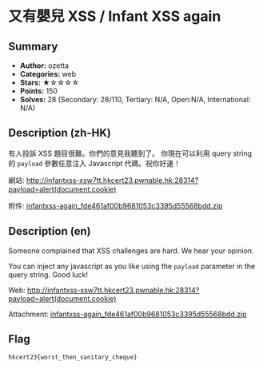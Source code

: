 又有嬰兒 XSS / Infant XSS again
===

## Summary
* **Author:** ozetta
* **Categories:** web
* **Stars:** ★☆☆☆☆
* **Points:** 150
* **Solves:** 28 (Secondary: 28/110, Tertiary: N/A, Open:N/A, International: N/A)

## Description (zh-HK)

有人投訴 XSS 題目很難。你們的意見我聽到了。
你現在可以利用 query string 的 `payload` 參數任意注入 Javascript 代碼。祝你好運！

網站: http://infantxss-xsw7tt.hkcert23.pwnable.hk:28314?payload=alert(document.cookie)

附件: [infantxss-again_fde461af00b9681053c3395d55568bdd.zip](https://github.com/blackb6a/hkcert-ctf-2022-challenges/releases/download/v1.0.0/infantxss-again_fde461af00b9681053c3395d55568bdd.zip)

## Description (en)

Someone complained that XSS challenges are hard. We hear your opinion.

You can inject any javascript as you like using the `payload` parameter in the query string. Good luck!

Web: http://infantxss-xsw7tt.hkcert23.pwnable.hk:28314?payload=alert(document.cookie)

Attachment: [infantxss-again_fde461af00b9681053c3395d55568bdd.zip](https://github.com/blackb6a/hkcert-ctf-2022-challenges/releases/download/v1.0.0/infantxss-again_fde461af00b9681053c3395d55568bdd.zip)

## Flag

```
hkcert23{worst_then_sanitary_cheque}
```


